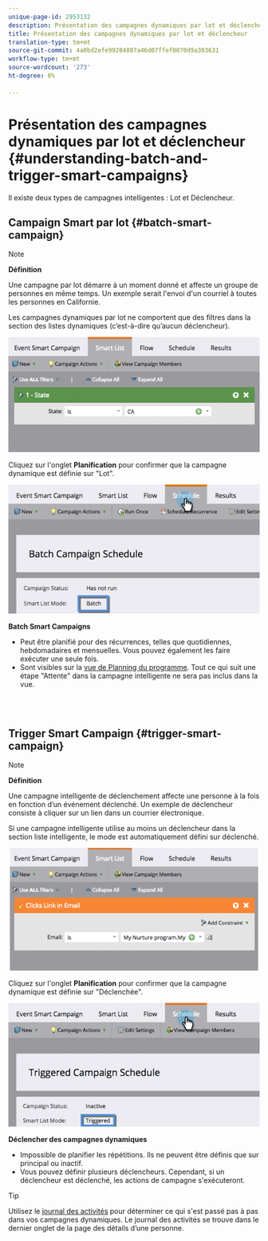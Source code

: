 ```yaml
---
unique-page-id: 2953132
description: Présentation des campagnes dynamiques par lot et déclencheur - Documentation sur le marketing - Documentation sur les produits
title: Présentation des campagnes dynamiques par lot et déclencheur
translation-type: tm+mt
source-git-commit: 4a0bd2efe99284807a46d07ffef0070d9a303631
workflow-type: tm+mt
source-wordcount: '273'
ht-degree: 0%

---
```



# Présentation des campagnes dynamiques par lot et déclencheur {#understanding-batch-and-trigger-smart-campaigns}

Il existe deux types de campagnes intelligentes : Lot et Déclencheur.

## Campaign Smart par lot {#batch-smart-campaign}

>[!NOTE]
>
>**Définition**
>
>Une campagne par lot démarre à un moment donné et affecte un groupe de personnes en même temps. Un exemple serait l&#39;envoi d&#39;un courriel à toutes les personnes en Californie.

Les campagnes dynamiques par lot ne comportent que des filtres dans la section des listes dynamiques (c’est-à-dire qu’aucun déclencheur).

![](assets/batch-filter.png)

Cliquez sur l&#39;onglet **Planification** pour confirmer que la campagne dynamique est définie sur &quot;Lot&quot;.

![](assets/batch-c4.png)

**Batch Smart Campaigns**

* Peut être planifié pour des récurrences, telles que quotidiennes, hebdomadaires et mensuelles. Vous pouvez également les faire exécuter une seule fois.
* Sont visibles sur la [vue de Planning du programme](/help/marketo/product-docs/core-marketo-concepts/programs/program-schedule-view/navigating-the-program-schedule-view.md). Tout ce qui suit une étape &quot;Attente&quot; dans la campagne intelligente ne sera pas inclus dans la vue.

<br> 

## Trigger Smart Campaign {#trigger-smart-campaign}

>[!NOTE]
>
>**Définition**
>
>Une campagne intelligente de déclenchement affecte une personne à la fois en fonction d’un événement déclenché. Un exemple de déclencheur consiste à cliquer sur un lien dans un courrier électronique.

Si une campagne intelligente utilise au moins un déclencheur dans la section liste intelligente, le mode est automatiquement défini sur déclenché.

![](assets/trigger.png)

Cliquez sur l&#39;onglet **Planification** pour confirmer que la campagne dynamique est définie sur &quot;Déclenchée&quot;.

![](assets/trigger2.png)

**Déclencher des campagnes dynamiques**

* Impossible de planifier les répétitions. Ils ne peuvent être définis que sur principal ou inactif.
* Vous pouvez définir plusieurs déclencheurs. Cependant, si un déclencheur est déclenché, les actions de campagne s&#39;exécuteront.

>[!TIP]
>
>Utilisez le [journal des activités](/help/marketo/product-docs/core-marketo-concepts/smart-lists-and-static-lists/managing-people-in-smart-lists/locate-the-activity-log-for-a-person.md) pour déterminer ce qui s&#39;est passé pas à pas dans vos campagnes dynamiques. Le journal des activités se trouve dans le dernier onglet de la page des détails d’une personne.
